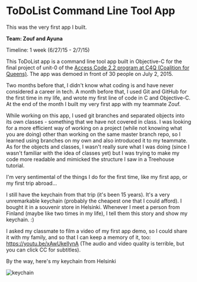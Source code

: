 # ToDoList  Command Line  Tool App
This was the very first app I built. 

**Team: Zouf and Ayuna** 

Timeline: 1 week (6/27/15 - 2/7/15)

This ToDoList app is a command line tool app built in Objective-C for the final project of unit-0 of the [Access Code 2.2 program at C4Q (Coalition for Queens)](http://www.c4q.nyc/accesscode). The app was demoed in front of 30 people on July 2, 2015. 

Two months before that, I didn't know what coding is and have never considered a career in tech. A month before that, I used Git and GitHub for the first time in my life, and wrote my first line of code in C and Objective-C. At the end of the month I built my very first app with my teammate Zouf. 

While working on this app, I used git branches and separated objects into its own classes - something that we have not covered in class. I was looking for a more efficient way of working on a project (while not knowing what you are doing) other than working on the same master branch repo, so I learned using branches on my own and also introduced it to my teammate. As for the objects and classes, I wasn't really sure what I was doing (since I wasn't familiar with the idea of classes yet) but I was trying to make my code more readable and mimicked the structure I saw in a Treehouse tutorial. 

I'm very sentimental of the things I do for the first time, like my first app, or my first trip abroad... 

I still have the keychain from that trip (it's been 15 years). It's a very unremarkable keychain (probably the cheapest one that I could afford). I bought it in a souvenir store in Helsinki. Whenever I meet a person from Finland (maybe like two times in my life), I tell them this story and show my keychain. :) 

I asked my classmate to film a video of my first app demo, so I could share it with my family, and so that I can keep a memory of it, too: https://youtu.be/xAwUkelIynA (The audio and video quality is terrible, but you can click CC for subtitles). 

By the way, here's my keychain from Helsinki

![keychain]()

